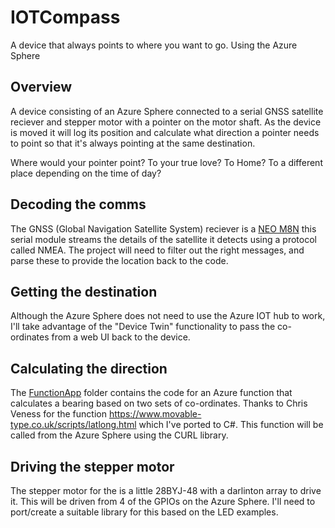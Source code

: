 # IOTCompass
A device that always points to where you want to go. Using the Azure Sphere

## Overview

A device consisting of an Azure Sphere connected to a serial GNSS satellite reciever and stepper motor with a pointer on the motor shaft. As the device is moved it will log its position and calculate what direction a pointer needs to point so that it's always pointing at the same destination.

Where would your pointer point? To your true love? To Home? To a different place depending on the time of day?

## Decoding the comms
The GNSS (Global Navigation Satellite System) reciever is a [NEO M8N](https://www.u-blox.com/en/product/neo-m8-series) this serial module streams the details of the satellite it detects using a protocol called NMEA. The project will need to filter out the right messages, and parse these to provide the location back to the code.

## Getting the destination
Although the Azure Sphere does not need to use the Azure IOT hub to work, I'll take advantage of the "Device Twin" functionality to pass the co-ordinates from a web UI back to the device.

## Calculating the direction
The [FunctionApp](https://github.com/Workshopshed/IOTCompass/tree/master/FunctionApp) folder contains the code for an Azure function that calculates a bearing based on two sets of co-ordinates. Thanks to Chris Veness for the function https://www.movable-type.co.uk/scripts/latlong.html which I've ported to C#. This function will be called from the Azure Sphere using the CURL library.

## Driving the stepper motor
The stepper motor for the is a little 28BYJ-48 with a darlinton array to drive it. This will be driven from 4 of the GPIOs on the Azure Sphere. I'll need to port/create a suitable library for this based on the LED examples.

 



 

